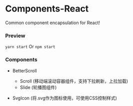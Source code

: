 # Components-React
Common component encapsulation for React!

### Preview

`yarn start` Or `npm start`


### Components

* BetterScroll

  * Scroll (移动端滚动容器组件，支持下拉刷新，上拉加载)
  * Slide (轮播图组件)

* SvgIcon (将.svg作为图标使用，可使用CSS控制样式)

